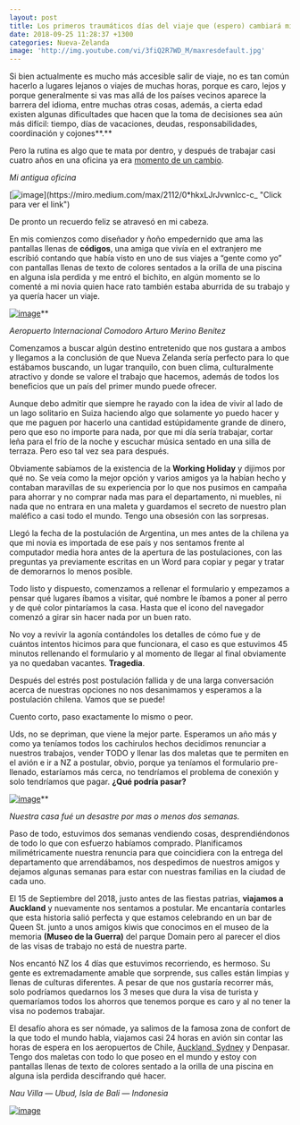 ```yaml
---
layout: post
title: Los primeros traumáticos días del viaje que (espero) cambiará mi vida.
date: 2018-09-25 11:28:37 +1300
categories: Nueva-Zelanda
image: 'http://img.youtube.com/vi/3fiQ2R7WD_M/maxresdefault.jpg'
---
```

Si bien actualmente es mucho más accesible salir de viaje, no es tan común hacerlo a lugares lejanos o viajes de muchas horas, porque es caro, lejos y porque generalmente si vas mas allá de los países vecinos aparece la barrera del idioma, entre muchas otras cosas, además, a cierta edad existen algunas dificultades que hacen que la toma de decisiones sea aún más difícil: tiempo, días de vacaciones, deudas, responsabilidades, coordinación y cojones**.**

Pero la rutina es algo que te mata por dentro, y después de trabajar casi cuatro años en una oficina ya era [momento de un cambio](http://www.arielcerda.com/renuncio/).

*Mi antigua oficina*

[![image](https://miro.medium.com/max/2112/0*hkxLJrJvwnlcc-c_)](https://miro.medium.com/max/2112/0*hkxLJrJvwnlcc-c_ "Click para ver el link")

De pronto un recuerdo feliz se atravesó en mi cabeza.

En mis comienzos como diseñador y ñoño empedernido que ama las pantallas llenas de **códigos**, una amiga que vivía en el extranjero me escribió contando que había visto en uno de sus viajes a “gente como yo” con pantallas llenas de texto de colores sentados a la orilla de una piscina en alguna isla perdida y me entró el bichito, en algún momento se lo comenté a mi novia quien hace rato también estaba aburrida de su trabajo y ya quería hacer un viaje.

[![image](https://miro.medium.com/max/1600/0*sfXG3xICcrzADPEh)](https://miro.medium.com/max/1600/0*sfXG3xICcrzADPEh "Click para ver el link")**

*Aeropuerto Internacional Comodoro Arturo Merino Benítez*

Comenzamos a buscar algún destino entretenido que nos gustara a ambos y llegamos a la conclusión de que Nueva Zelanda sería perfecto para lo que estábamos buscando, un lugar tranquilo, con buen clima, culturalmente atractivo y donde se valore el trabajo que hacemos, además de todos los beneficios que un país del primer mundo puede ofrecer.

Aunque debo admitir que siempre he rayado con la idea de vivir al lado de un lago solitario en Suiza haciendo algo que solamente yo puedo hacer y que me paguen por hacerlo una cantidad estúpidamente grande de dinero, pero que eso no importe para nada, por que mi día sería trabajar, cortar leña para el frío de la noche y escuchar música sentado en una silla de terraza. Pero eso tal vez sea para después.

Obviamente sabíamos de la existencia de la **Working Holiday** y dijimos por qué no. Se veía como la mejor opción y varios amigos ya la habían hecho y contaban maravillas de su experiencia por lo que nos pusimos en campaña para ahorrar y no comprar nada mas para el departamento, ni muebles, ni nada que no entrara en una maleta y guardamos el secreto de nuestro plan maléfico a casi todo el mundo. Tengo una obsesión con las sorpresas.

Llegó la fecha de la postulación de Argentina, un mes antes de la chilena ya que mi novia es importada de ese país y nos sentamos frente al computador media hora antes de la apertura de las postulaciones, con las preguntas ya previamente escritas en un Word para copiar y pegar y tratar de demorarnos lo menos posible.

Todo listo y dispuesto, comenzamos a rellenar el formulario y empezamos a pensar qué lugares íbamos a visitar, qué nombre le íbamos a poner al perro y de qué color pintaríamos la casa. Hasta que el icono del navegador comenzó a girar sin hacer nada por un buen rato.

No voy a revivir la agonía contándoles los detalles de cómo fue y de cuántos intentos hicimos para que funcionara, el caso es que estuvimos 45 minutos rellenando el formulario y al momento de llegar al final obviamente ya no quedaban vacantes. **Tragedia**.

Después del estrés post postulación fallida y de una larga conversación acerca de nuestras opciones no nos desanimamos y esperamos a la postulación chilena. Vamos que se puede!

Cuento corto, paso exactamente lo mismo o peor.

Uds, no se depriman, que viene la mejor parte. Esperamos un año más y como ya teníamos todos los cachirulos hechos decidimos renunciar a nuestros trabajos, vender TODO y llenar las dos maletas que te permiten en el avión e ir a NZ a postular, obvio, porque ya teníamos el formulario pre-llenado, estaríamos más cerca, no tendríamos el problema de conexión y solo tendríamos que pagar. **¿Qué podría pasar?**

[![image](https://miro.medium.com/max/1200/0*5sw8dJURVIlkxHX7)](https://miro.medium.com/max/1200/0*5sw8dJURVIlkxHX7 "Click para ver el link")**

*Nuestra casa fué un desastre por mas o menos dos semanas.*

Paso de todo, estuvimos dos semanas vendiendo cosas, desprendiéndonos de todo lo que con esfuerzo habíamos comprado. Planificamos milimétricamente nuestra renuncia para que coincidiera con la entrega del departamento que arrendábamos, nos despedimos de nuestros amigos y dejamos algunas semanas para estar con nuestras familias en la ciudad de cada uno.

El 15 de Septiembre del 2018, justo antes de las fiestas patrias, **viajamos a Auckland** y nuevamente nos sentamos a postular. Me encantaría contarles que esta historia salió perfecta y que estamos celebrando en un bar de Queen St. junto a unos amigos kiwis que conocimos en el museo de la memoria **(Museo de la Guerra)** del parque Domain pero al parecer el dios de las visas de trabajo no está de nuestra parte.

Nos encantó NZ los 4 días que estuvimos recorriendo, es hermoso. Su gente es extremadamente amable que sorprende, sus calles están limpias y llenas de culturas diferentes. A pesar de que nos gustaría recorrer más, solo podríamos quedarnos los 3 meses que dura la visa de turista y quemaríamos todos los ahorros que tenemos porque es caro y al no tener la visa no podemos trabajar.

El desafío ahora es ser nómade, ya salimos de la famosa zona de confort de la que todo el mundo habla, viajamos casi 24 horas en avión sin contar las horas de espera en los aeropuertos de Chile, [Auckland, Sydney](https://youtu.be/wsv75w0FzEM) y Denpasar. Tengo dos maletas con todo lo que poseo en el mundo y estoy con pantallas llenas de texto de colores sentado a la orilla de una piscina en alguna isla perdida descifrando qué hacer.

*Nau Villa — Ubud, Isla de Bali — Indonesia*

[![image](https://miro.medium.com/max/2060/0*d7R34K0Idio-l_Vk)](https://miro.medium.com/max/2060/0*d7R34K0Idio-l_Vk "Click para ver el link")